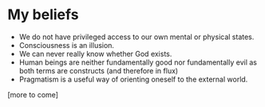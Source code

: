 # My beliefs

- We do not have privileged access to our own mental or physical states.
- Consciousness is an illusion.
- We can never really know whether God exists.
- Human beings are neither fundamentally good nor fundamentally evil as both terms are constructs (and therefore in flux)
- Pragmatism is a useful way of orienting oneself to the external world.

[more to come]
